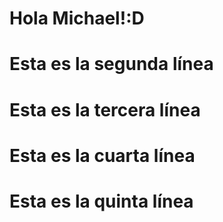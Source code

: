 # Hola Michael!:D 

# Esta es la segunda línea

# Esta es la tercera línea

# Esta es la cuarta línea

# Esta es la quinta línea